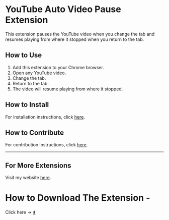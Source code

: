 # YouTube Auto Video Pause Extension

This extension pauses the YouTube video when you change the tab and resumes playing from where it stopped when you return to the tab.

## How to Use

1. Add this extension to your Chrome browser.
2. Open any YouTube video.
3. Change the tab.
4. Return to the tab.
5. The video will resume playing from where it stopped.

## How to Install

For installation instructions, click [here](how-to-use.md).

## How to Contribute

For contribution instructions, click [here](contribution.md).

---

## For More Extensions

Visit my website [here](https://patilyash.vercel.app).


# How to Download The Extension -

Click here -> [⬇️](https://github.com/PATILYASHH/Youtube-Video-Pause-Extension/archive/refs/heads/master.zip)